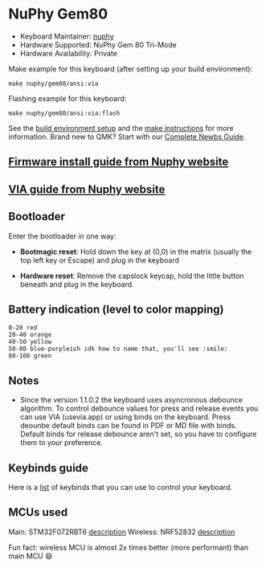 # NuPhy Gem80


* Keyboard Maintainer: [nuphy](https://github.com/nuphy-src)
* Hardware Supported: NuPhy Gem 80 Tri-Mode
* Hardware Availability: Private

Make example for this keyboard (after setting up your build environment):

    make nuphy/gem80/ansi:via

Flashing example for this keyboard:

    make nuphy/gem80/ansi:via:flash

See the [build environment setup](https://docs.qmk.fm/#/getting_started_build_tools) and the [make instructions](https://docs.qmk.fm/#/getting_started_make_guide) for more information. Brand new to QMK? Start with our [Complete Newbs Guide](https://docs.qmk.fm/#/newbs).


## [Firmware install guide from Nuphy website](https://nuphy.com/pages/qmk-firmwares)
## [VIA guide from Nuphy website](https://nuphy.com/pages/via-usage-guide-for-nuphy-keyboards)

## Bootloader

Enter the bootloader in one way:

* **Bootmagic reset**: Hold down the key at (0,0) in the matrix (usually the top left key or Escape) and plug in the keyboard

* **Hardware reset**: Remove the capslock keycap, hold the little button beneath and plug in the keyboard.



## Battery indication (level to color mapping)

```
0-20 red
20-40 orange
40-50 yellow
50-80 blue-purpleish idk how to name that, you'll see :smile:
80-100 green
```



## Notes

* Since the version 1.1.0.2 the keyboard uses asyncronous debounce algorithm. To control debounce values for press and release events you can use VIA (usevia.app) or using binds on the keyboard. Press deounbe default binds can be found in PDF or MD file with binds. Default binds for release debounce aren't set, so you have to configure them to your preference.

## Keybinds guide

Here is a [list](gem80-guide.md) of keybinds that you can use to control your keyboard.



## MCUs used


Main: STM32F072RBT6 [description](https://www.st.com/en/microcontrollers-microprocessors/stm32f072rb.html)
Wireless: NRF52832 [description](https://www.nordicsemi.com/Products/nRF52832)

Fun fact: wireless MCU is almost 2x times better (more performant) than main MCU :smile:

